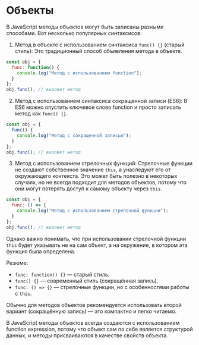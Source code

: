 # Объекты
В JavaScript методы объектов могут быть записаны разными способами. Вот несколько популярных синтаксисов:
1. Метод в объекте с использованием синтаксиса `func() {}` (старый стиль): Это традиционный способ объявления метода в объекте.
```js
const obj = {
  func: function() {
    console.log("Метод с использованием function");
  }
};
obj.func(); // вызовет метод
```

2. Метод с использованием синтаксиса сокращенной записи (ES6): В ES6 можно опустить ключевое слово function и просто записать метод как `func() {}`.
```js
const obj = {
  func() {
    console.log("Метод с сокращенной записью");
  }
};
obj.func(); // вызовет метод
```

3. Метод с использованием стрелочных функций: Стрелочные функции не создают собственное значение `this`, а унаследуют его от окружающего контекста. Это может быть полезно в некоторых случаях, но не всегда подходит для методов объектов, потому что они могут потерять доступ к самому объекту через `this`.
```js
const obj = {
  func: () => {
    console.log("Метод с использованием стрелочной функции");
  }
};
obj.func(); // вызовет метод
```

Однако важно понимать, что при использовании стрелочной функции `this` будет указывать не на сам объект, а на окружение, в котором эта функция была определена.

Резюме:
- `func: function() {}` — старый стиль.
- `func() {}` — современный стиль (сокращённая запись).
- `func: () => {}` — стрелочные функции, но с особенностями работы с `this`.

Обычно для методов объектов рекомендуется использовать второй вариант (сокращённую запись) — это компактно и легко читаемо.

В JavaScript методы объектов всегда создаются с использованием function expression, потому что объект сам по себе является структурой данных, и методы присваиваются в качестве свойств объекта.

